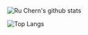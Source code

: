 <!-- 
### Hi there 👋
-->

![Ru Chern's github stats](https://github-readme-stats.vercel.app/api?username=ruchern-chong&show_icons=true&hide_border=true&theme=dark&count_private=true)

![Top Langs](https://github-readme-stats.vercel.app/api/top-langs/?username=ruchern-chong&show_icons=true&hide_border=true&theme=dark&layout=compact)

<!--
**ruchern/ruchern** is a ✨ _special_ ✨ repository because its `README.md` (this file) appears on your GitHub profile.

Here are some ideas to get you started:

- 🔭 I’m currently working on ...
- 🌱 I’m currently learning ...
- 👯 I’m looking to collaborate on ...
- 🤔 I’m looking for help with ...
- 💬 Ask me about ...
- 📫 How to reach me: ...
- 😄 Pronouns: ...
- ⚡ Fun fact: ...
-->
